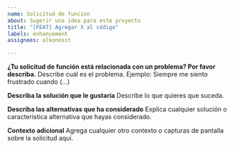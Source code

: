 ```yaml
---
name: Solicitud de función
about: Sugerir una idea para este proyecto
title: "[FEAT] Agregar X al código"
labels: enhancement
assignees: alkonosst

---
```


**¿Tu solicitud de función está relacionada con un problema? Por favor describa.**
Describe cuál es el problema. Ejemplo: Siempre me siento frustrado cuando (...)

**Describa la solución que le gustaría**
Describe lo que quieres que suceda.

**Describa las alternativas que ha considerado**
Explica cualquier solución o característica alternativa que hayas considerado.

**Contexto adicional**
Agrega cualquier otro contexto o capturas de pantalla sobre la solicitud aquí.
